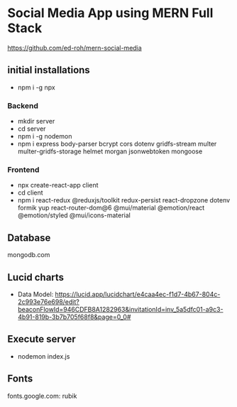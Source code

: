 # Social Media App using MERN Full Stack
https://github.com/ed-roh/mern-social-media


## initial installations
- npm i -g npx


### Backend
- mkdir server
- cd server
- npm i -g nodemon
- npm i express body-parser bcrypt cors dotenv gridfs-stream multer multer-gridfs-storage helmet morgan jsonwebtoken mongoose


### Frontend
- npx create-react-app client
- cd client
- npm i react-redux @reduxjs/toolkit redux-persist react-dropzone dotenv formik yup react-router-dom@6 @mui/material @emotion/react @emotion/styled @mui/icons-material


## Database
mongodb.com


## Lucid charts
- Data Model: https://lucid.app/lucidchart/e4caa4ec-f1d7-4b67-804c-2c993e76e698/edit?beaconFlowId=946CDFB8A1282963&invitationId=inv_5a5dfc01-a9c3-4b91-819b-3b7b705f68f8&page=0_0#


## Execute server
- nodemon index.js


## Fonts
fonts.google.com: rubik
